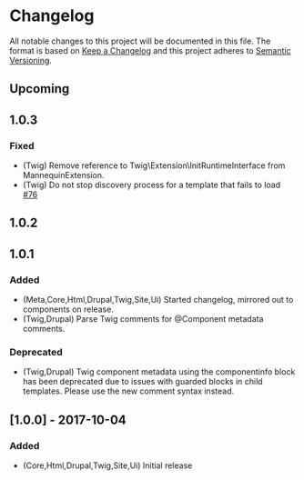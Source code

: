 # Changelog
All notable changes to this project will be documented in this file.
The format is based on [Keep a Changelog](http://keepachangelog.com/en/1.0.0/)
and this project adheres to [Semantic Versioning](http://semver.org/spec/v2.0.0.html).

## Upcoming
## 1.0.3
### Fixed
- (Twig) Remove reference to Twig\Extension\InitRuntimeInterface from MannequinExtension.
- (Twig) Do not stop discovery process for a template that fails to load [#76](https://github.com/LastCallMedia/Mannequin/issues/76)

## 1.0.2
## 1.0.1
### Added
- (Meta,Core,Html,Drupal,Twig,Site,Ui) Started changelog, mirrored out to components on release.
- (Twig,Drupal) Parse Twig comments for @Component metadata comments.

### Deprecated
- (Twig,Drupal) Twig component metadata using the componentinfo block has been deprecated due to issues with guarded blocks in child templates.  Please use the new comment syntax instead.

## [1.0.0] - 2017-10-04
### Added
- (Core,Html,Drupal,Twig,Site,Ui) Initial release
